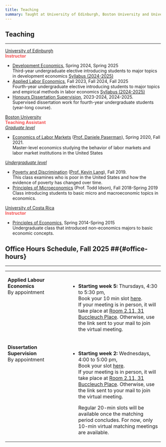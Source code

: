 ```yaml
---
title: Teaching
summary: Taught at University of Edinburgh, Boston University and University of Costa Rica
---
```


## Teaching ##
<hr>


<div class="universal-wrapper">
  <div class="media stream-item view-compact">
      <div class="media-body">
          <div class="section-subheading article-title mb-0 mt-0"><a href="https://www.ed.ac.uk/economics" target="_blank" rel="noopener">University of Edinburgh</a></div>
            <div class="article-style">
              <strong><font  color="#F45050">Instructor</font> </strong><br>
              <ul>
                <li><u>Development Economics</u>,  Spring 2024, Spring 2025  <br> Third-year undergraduate elective introducing students to major topics in development economics <a class="btn btn-outline-primary btn-page-header btn-sm" href="https://cesarlgm.github.io/documents/teaching/ECNM10061_Development_Economics 2024-2025.pdf" target="_blank">Syllabus (2024-2025) </a> </li>
                <li><u>Applied Labor Economics</u>,  Fall 2023, Fall 2024, Fall 2025  <br> Fourth-year undergraduate elective introducing students to major topics and empirical methods in labor economics <a class="btn btn-outline-primary btn-page-header btn-sm" href="https://cesarlgm.github.io/documents/teaching/outline_labour_24_25.pdf" target="_blank">Syllabus (2024-2025)</a></li>
                <li><u>Honours Dissertation Supervision</u>,  2023-2024, 2024-2025. <br> Supervised dissertation work for fourth-year undergraduate students (year-long course).</li>
              </ul>
            </div>
      </div>
      <!--<div class="ml-3">
          <img src="/research/images/idn_image_resized.png" height="84" width="150" alt="The Geography of Women's Opportunity: Evidence from Indonesia" loading="lazy">
      </div>-->
  </div>
  <div class="media stream-item view-compact">
      <div class="media-body">
          <div class="section-subheading article-title mb-0 mt-0"><a href="https://www.bu.edu/econ/" target="_blank" rel="noopener">Boston University</a></div>
            <div class="article-style">
              <strong><font   color="#F45050">Teaching Assistant</font> </strong><br>
              <i><u>Graduate level</i></u>
              <ul>
                <li><u>Economics of Labor Markets</u> (<a href="https://sites.google.com/view/paserman/home">Prof. Daniele Paserman</a>), Spring 2020, Fall 2021. <br> Master-level economics studying the behavior of labor markets and labor market institutions in the United States</li>
              </ul>
              <i><u>Undergraduate level</i></u>
              <ul>
                <li><u>Poverty and Discrimination</u> (<a href="https://sites.bu.edu/kevinlang/">Prof. Kevin Lang</a>), Fall 2019. <br> 
                This class examines who is poor in the United States and how the evidence of poverty has changed over time. </li>
                <li><u>Principles of Microeconomics</u> (Prof. Todd Idson), Fall 2018-Spring 2019 <br> Class introducing students to basic micro and macroeconomic topics in economics.</li>
              </ul>
            </div>
      </div>
      <!--<div class="ml-3">
          <img src="/research/images/idn_image_resized.png" height="84" width="150" alt="The Geography of Women's Opportunity: Evidence from Indonesia" loading="lazy">
      </div>-->
  </div>
  <div class="media stream-item view-compact">
      <div class="media-body">
          <div class="section-subheading article-title mb-0 mt-0"><a href="https://economia.ucr.ac.cr/" target="_blank" rel="noopener">University of Costa Rica</a></div>
            <div class="article-style">
             <strong><font  color="#F45050">Instructor</font> </strong><br>
              <ul>
                <li> <u>Principles of Economics</u>, Spring 2014-Spring 2015<br>Undergraduate class that introduced non-economics majors to basic economic concepts.</li>
              </ul>
            </div>
      </div>
      <!--<div class="ml-3">
          <img src="/research/images/idn_image_resized.png" height="84" width="150" alt="The Geography of Women's Opportunity: Evidence from Indonesia" loading="lazy">
      </div>-->
  </div>
</div>
<!--
<div class="clicker" tabindex="1">Click me</div>
<div class="hiddendiv">This is my abstract.</div>
<style>
.clicker {
  cursor:pointer;
}
.hiddendiv {
  display:none;
}
.clicker:focus + .hiddendiv {
  display:block;
}
</style>
-->


## Office Hours Schedule, Fall 2025 ##{#office-hours}
<hr>
<div class="universal-wrapper">

<div class="media stream-item view-compact">
<table width="100%">
<tbody>
<tr>
<td  style="vertical-align:top" width="40%">
<p><strong> Applied Labour Economics</strong><br>
  By appointment
</p>
</td>
<td>
<ul>
   <br> 
  <li> <strong>Starting week 5:</strong> Thursdays, 4:30 to 5:30 pm, </li>
  Book your 10 min slot <a href="https://outlook.office365.com/owa/calendar/Meetingslots@uoe.onmicrosoft.com/bookings/">here</a>.<br>
  If your meeting is in person, it will take place at <a href="https://maps.app.goo.gl/WagPyxj5mxZuw94u5"><i class="fa-sharp fa-solid fa-location-pin"></i> Room 2.11, 31 Buccleuch Place</a>. Otherwise, use the link sent to your mail to join the virtual meeting.

</ul>
</td>
</tr>
<tr>
<td  style="vertical-align:top" width="40%">
<p><strong> Dissertation Supervision</strong><br>
  By appointment
</p>
</td>
<td>
<ul>
  <br> 
  <li><strong>Starting week 2:</strong> Wednesdays, 4:00 to 5:00 pm, </li>
  Book your slot <a href="https://outlook.office365.com/owa/calendar/Meetingslots@uoe.onmicrosoft.com/bookings/">here</a>.<br>
  If your meeting is in person, it will take place at <a href="https://maps.app.goo.gl/WagPyxj5mxZuw94u5"><i class="fa-sharp fa-solid fa-location-pin"></i> Room 2.11, 31 Buccleuch Place</a>. Otherwise, use the link sent to your mail to join the virtual meeting.

  Regular 20-min slots will be available once the matching period concludes. For now, only 10-min virtual
  matching meetings are available.
</ul>
</tbody>
</table>
</div>
</div>



